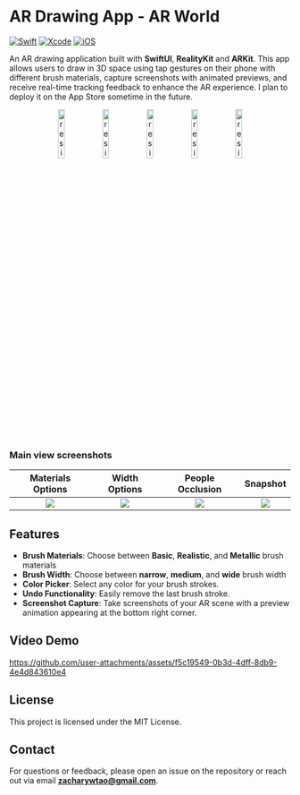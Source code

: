 # AR Drawing App - AR World

[![Swift](https://img.shields.io/badge/Swift-5.0-orange.svg?style=flat)](https://swift.org/)
[![Xcode](https://img.shields.io/badge/Xcode-15%2B-blue.svg?style=flat)](https://developer.apple.com/xcode/)
[![iOS](https://img.shields.io/badge/iOS-17%2B-lightgrey.svg?style=flat)](https://www.apple.com/ios/)

An AR drawing application built with **SwiftUI**, **RealityKit** and **ARKit**. This app allows users to draw in 3D space using tap gestures on their phone with different brush materials, capture screenshots with animated previews, and receive real-time tracking feedback to enhance the AR experience. I plan to deploy it on the App Store sometime in the future.

<p align="center">
  <img src="https://github.com/user-attachments/assets/f6b10e2d-4f99-4c48-ad5b-d01a43b6daa0" alt="resized_image_1" width="15%" />
  <img src="https://github.com/user-attachments/assets/4605e0b4-b00f-49a4-bb21-2b97ffa11c8b" alt="resized_image_2" width="15%" />
  <img src="https://github.com/user-attachments/assets/264754ba-fbd8-4108-9583-9bf067280566" alt="resized_image_3" width="15%" />
  <img src="https://github.com/user-attachments/assets/d3393acb-fd0e-44cc-8d79-4d26aaadc8d4" alt="resized_image_4" width="15%" />
  <img src="https://github.com/user-attachments/assets/a9ae8eb3-98b6-41ca-a1cc-87ed27e107b5" alt="resized_image_5" width="15%" />
</p>


### Main view screenshots

| Materials Options | Width Options | People Occlusion | Snapshot |
|:-------------------:|:-------------------:|:-------------------:|:-------------------:|
| ![](https://github.com/user-attachments/assets/2c7a5b78-afbb-40c6-b8fc-5d91a84247f4) | ![](https://github.com/user-attachments/assets/937a835a-553f-413b-91af-b9b596b08c8e) | ![](https://github.com/user-attachments/assets/1566ff4f-3644-43b1-ac20-04579cba04ba) | ![](https://github.com/user-attachments/assets/1abe72ea-0b08-43e1-a5b2-e54f3433a208) |

## Features

- **Brush Materials**: Choose between **Basic**, **Realistic**, and **Metallic** brush materials
- **Brush Width**: Choose between **narrow**, **medium**, and **wide** brush width 
- **Color Picker**: Select any color for your brush strokes.
- **Undo Functionality**: Easily remove the last brush stroke.
- **Screenshot Capture**: Take screenshots of your AR scene with a preview animation appearing at the bottom right corner.

## Video Demo

https://github.com/user-attachments/assets/f5c19549-0b3d-4dff-8db9-4e4d843610e4


## License
This project is licensed under the MIT License.

## Contact
For questions or feedback, please open an issue on the repository or reach out via email **zacharywtao@gmail.com**.
